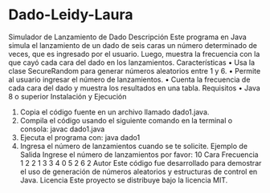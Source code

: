 # Dado-Leidy-Laura
Simulador de Lanzamiento de Dado
Descripción
Este programa en Java simula el lanzamiento de un dado de seis caras un número determinado de veces, que es ingresado por el usuario. Luego, muestra la frecuencia con la que cayó cada cara del dado en los lanzamientos.
Características
•	Usa la clase SecureRandom para generar números aleatorios entre 1 y 6.
•	Permite al usuario ingresar el número de lanzamientos.
•	Cuenta la frecuencia de cada cara del dado y muestra los resultados en una tabla.
Requisitos
•	Java 8 o superior
Instalación y Ejecución
1.	Copia el código fuente en un archivo llamado dado1.java.
2.	Compila el código usando el siguiente comando en la terminal o consola:
javac dado1.java
3.	Ejecuta el programa con:
java dado1
4.	Ingresa el número de lanzamientos cuando se te solicite.
Ejemplo de Salida
Ingrese el número de lanzamientos por favor:
10
Cara   Frecuencia
1      2
2      1
3      3
4      0
5      2
6      2
Autor
Este código fue desarrollado para demostrar el uso de generación de números aleatorios y estructuras de control en Java.
Licencia
Este proyecto se distribuye bajo la licencia MIT.




